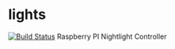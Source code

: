 # lights
[![Build Status](https://travis-ci.org/Weizilla/lights.svg?branch=master)](https://travis-ci.org/Weizilla/lights)
Raspberry PI Nightlight Controller
